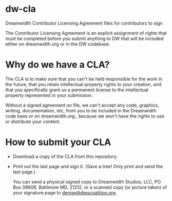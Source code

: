 dw-cla
======

Dreamwidth Contributor Licensing Agreement files for contributors to sign

The Contributor Licensing Agreement is an explicit assignment of rights that must be completed before you submit anything to DW that will be included either on dreamwidth.org or in the DW codebase.


Why do we have a CLA?
=======================

The CLA is to make sure that you can't be held responsible for the work in the future, that you retain intellectual property rights to your creation, and that you specifically grant us a permanent license to the intellectual property represented in your submission.

Without a signed agreement on file, we can't accept any code, graphics, writing, documentation, etc, from you to be included in the Dreamwidth code base or on dreamwidth.org., because we won't have the rights to use or distribute your content.

How to submit your CLA
========================
* Download a copy of the CLA from this repository.
* Print out the last page and sign it. (Save a tree! Only print and send the last page.)

  You can send a physical signed copy to Dreamwidth Studios, LLC, PO Box 39608, Baltimore MD, 21212, or a scanned copy (or picture taken) of your signature page to denise@dwscoalition.org.

